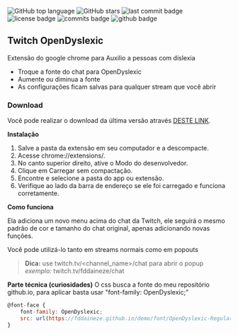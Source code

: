 ![GitHub top language](https://img.shields.io/github/languages/top/fddaineze/twitch-open-dyslexic)
![GitHub stars](https://img.shields.io/github/stars/fddaineze/twitch-open-dyslexic.svg)
![last commit badge](https://badgen.net/github/last-commit/fddaineze/twitch-open-dyslexic)
![license badge](https://badgen.net/github/license/fddaineze/twitch-open-dyslexic)
![commits badge](https://badgen.net/github/commits/fddaineze/twitch-open-dyslexic)
![github badge](https://badgen.net/badge/icon/github?icon=github&label)

## Twitch OpenDyslexic

Extensão do google chrome para Auxilio a pessoas com dislexia
- Troque a fonte do chat para OpenDyslexic
- Aumente ou diminua a fonte
- As configurações ficam salvas para qualquer stream que você abrir

### Download

Você pode realizar o download da última versão através [DESTE LINK](https://github.com/fddaineze/twitch-open-dyslexic).

**Instalação**

1. Salve a pasta da extensão em seu computador e a descompacte.
2. Acesse chrome://extensions/.
3. No canto superior direito, ative o Modo do desenvolvedor.
4. Clique em Carregar sem compactação.
5. Encontre e selecione a pasta do app ou extensão.
6. Verifique ao lado da barra de endereço se ele foi carregado e funciona corretamente.

**Como funciona**

Ela adiciona um novo menu acima do chat da Twitch, ele seguirá o mesmo padrão de cor e tamanho do chat original, apenas adicionando novas funções.

Você pode utilizá-lo tanto em streams normais como em popouts

> **Dica:** use twitch.tv/<channel_name>/chat para abrir o popup
> *exemplo:* twitch.tv/fddaineze/chat

**Parte técnica (curiosidades)**
O css busca a fonte do meu repositório github.io, para aplicar basta usar "font-family: OpenDyslexic;"
```js
@font-face {
    font-family: OpenDyslexic;
    src: url(https://fddaineze.github.io/demo/font/OpenDyslexic-Regular.woff2);
}
```
